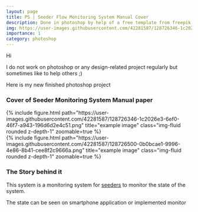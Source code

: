 ```yaml
---
layout: page
title: PS | Seeder Flow Monitoring System Manual Cover
description: Done in photoshop by help of a free template from freepik
img: https://user-images.githubusercontent.com/42281587/128726346-1c2026e3-6ef0-46f7-a943-196d6d2e4c51.png
importance: 1
category: photoshop
---
```

Hi

I do not work on photoshop or any design-related project regularly but sometimes like to help others ;)

Here is my new finished photoshop project

### Cover of Seeder Monitoring System Manual paper

<div class="row justify-content-sm-center">
    <div class="col-sm-8 mt-3 mt-md-0">
        {% include figure.html path="https://user-images.githubusercontent.com/42281587/128726346-1c2026e3-6ef0-46f7-a943-196d6d2e4c51.png" title="example image" class="img-fluid rounded z-depth-1" zoomable=true %}
    </div>
    <div class="col-sm-4 mt-3 mt-md-0">
        {% include figure.html path="https://user-images.githubusercontent.com/42281587/128726500-0b0bcae1-9996-4e86-8b41-cee8f2c9666a.png" title="example image" class="img-fluid rounded z-depth-1" zoomable=true %}
    </div>
</div>

### The Story behind it

This system is a monitoring system for [seeders](https://s3.amazonaws.com/fallingrain/uploads/8fa208c545ed4ed3acd40a5bbf583316/original/JA1.jpg?1477013465) to monitor the state of the system.

The state can be seen on smartphone application or implemented monitor


